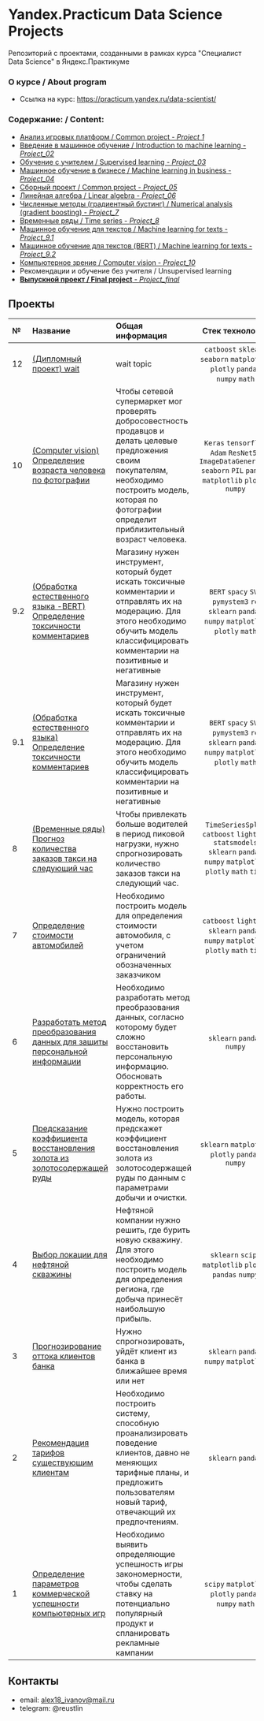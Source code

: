 # Yandex.Praсtiсum Data Science Projects
Репозиторий с проектами, созданными в рамках курса "Специалист Data Science" в Яндекс.Практикуме

### О курсе / About program

- Ссылка на курс: https://practicum.yandex.ru/data-scientist/

### Содержание: / Content:

  - [Анализ игровых платформ / Common project - *Project 1*](https://github.com/Reustlin/Yandex.Practicum-Data-Science/tree/main/Project%201%20-%20Games%20platforms)
  - [Введение в машинное обучение / Introduction to machine learning  - *Project_02*](https://github.com/Reustlin/Yandex.Practicum-Data-Science/tree/main/Project%202-%20Vvedenie%20v%20ML)
  - [Обучение с учителем / Supervised learning  - *Project_03*](https://github.com/Reustlin/Yandex.Practicum-Data-Science/tree/main/Project%203%20-%20Education%20with%20Teacher)
  - [Машинное обучение в бизнесе / Machine learning in business  - *Project_04*](https://github.com/Reustlin/Yandex.Practicum-Data-Science/tree/main/Project%204%20-%20ML%20in%20business)
  - [Сборный проект / Common project  - *Project_05*](https://github.com/Reustlin/Yandex.Practicum-Data-Science/tree/main/Project%205%20-%20Gold%20recovery)
  - [Линейная алгебра / Linear algebra  - *Project_06*](https://github.com/Reustlin/Yandex.Practicum-Data-Science/tree/main/Project%206%20-%20liner%20algebra)
  - [Численные методы (градиентный бустинг) / Numerical analysis (gradient boosting)  - *Project_7*](https://github.com/Reustlin/Yandex.Practicum-Data-Science/tree/main/Project%207%20-%20Car%20Price)
  - [Временные ряды / Time series  - *Project_8*](https://github.com/Reustlin/Yandex.Practicum-Data-Science/tree/main/Project%208%20-%20time%20series%20(taxi%20orders))
  - [Машинное обучение для текстов / Machine learning for texts  - *Project_9.1*](https://github.com/Reustlin/Yandex.Practicum-Data-Science/tree/main/Project%209.1%20-%20NLP%20Toxic%20text)
  - [Машинное обучение для текстов (BERT) / Machine learning for texts  - *Project_9.2*](https://github.com/Reustlin/Yandex.Practicum-Data-Science/tree/main/Project%209.2%20-%20NLP%20Toxic%20text%20with%20BERT)
  - [Компьютерное зрение / Computer vision  - *Project_10*](https://github.com/Reustlin/Yandex.Practicum-Data-Science/tree/main/Project%2010%20-%20Computer%20vision)
  - Рекомендации и обучение без учителя / Unsupervised learning
- [**Выпускной проект / Final project**  - *Project_final*](wait)

## Проекты

|№| Название | Общая информация | Стек технологий |
|:---|:-------------------|:----------------------------------------------------------|:-----------:|
|12  |[(Дипломный проект) wait](wait)|wait topic|`catboost` `sklearn` `seaborn` `matplotlib` `plotly` `pandas` `numpy` `math`|
|10  |[(Computer vision) Определение возраста человека по фотографии](https://github.com/Reustlin/Yandex.Practicum-Data-Science/tree/main/Project%2010%20-%20Computer%20vision)|Чтобы сетевой супермаркет мог проверять добросовестность продавцов и делать целевые предложения своим покупателям, необходимо построить модель, которая по фотографии определит приблизительный возраст человека.|`Keras` `tensorflow` `Adam` `ResNet50` `ImageDataGenerator` `seaborn` `PIL` `pandas` `matplotlib` `plotly` `numpy`|
|9.2  |[(Обработка естественного языка -BERT) Определение токсичности комментариев](https://github.com/Reustlin/Yandex.Practicum-Data-Science/tree/main/Project%209.2%20-%20NLP%20Toxic%20text%20with%20BERT)|Магазину нужен инструмент, который будет искать токсичные комментарии и отправлять их на модерацию. Для этого необходимо обучить модель классифицировать комментарии на позитивные и негативные|`BERT` `spacy` `SVC` `pymystem3` `re` `sklearn` `pandas` `numpy` `matplotlib` `plotly` `math`|
|9.1  |[(Обработка естественного языка) Определение токсичности комментариев](https://github.com/Reustlin/Yandex.Practicum-Data-Science/tree/main/Project%209.1%20-%20NLP%20Toxic%20text)|Магазину нужен инструмент, который будет искать токсичные комментарии и отправлять их на модерацию. Для этого необходимо обучить модель классифицировать комментарии на позитивные и негативные|`BERT` `spacy` `SVC` `pymystem3` `re` `sklearn` `pandas` `numpy` `matplotlib` `plotly` `math`|
|8  |[(Временные ряды) Прогноз количества заказов такси на следующий час](https://github.com/Reustlin/Yandex.Practicum-Data-Science/tree/main/Project%208%20-%20time%20series%20(taxi%20orders))|Чтобы привлекать больше водителей в период пиковой нагрузки, нужно спрогнозировать количество заказов такси на следующий час.|`TimeSeriesSplit` `catboost` `lightgbm` `statsmodels` `sklearn` `pandas` `numpy` `matplotlib` `plotly` `math` `time`|
|7  |[Определение стоимости автомобилей](https://github.com/Reustlin/Yandex.Practicum-Data-Science/tree/main/Project%207%20-%20Car%20Price)|Необходимо построить модель для определения стоимости автомобиля, с учетом ограничений обозначенных заказчиком|`catboost` `lightgbm` `sklearn` `pandas` `numpy` `matplotlib` `plotly` `math` `time`|
|6  |[Разработать метод преобразования данных для защиты персональной информации](https://github.com/Reustlin/Yandex.Practicum-Data-Science/tree/main/Project%206%20-%20liner%20algebra)|Необходимо разработать метод преобразования данных, согласно которому будет сложно восстановить персональную информацию. Обосновать корректность его работы.|`sklearn` `pandas` `numpy` |
|5   |[Предсказание коэффициента восстановления золота из золотосодержащей руды](https://github.com/Reustlin/Yandex.Practicum-Data-Science/tree/main/Project%205%20-%20Gold%20recovery)|Нужно построить модель, которая предскажет коэффициент восстановления золота из золотосодержащей руды по данным с параметрами добычи и очистки.|`sklearn` `matplotlib` `plotly` `pandas` `numpy`|
|4   |[Выбор локации для нефтяной скважины](https://github.com/Reustlin/Yandex.Practicum-Data-Science/tree/main/Project%204%20-%20ML%20in%20business)|Нефтяной компании нужно решить, где бурить новую скважину. Для этого необходимо построить модель для определения региона, где добыча принесёт наибольшую прибыль.|`sklearn` `scipy` `matplotlib` `plotly` `pandas` `numpy`|
|3   |[Прогнозирование оттока клиентов банка](https://github.com/Reustlin/Yandex.Practicum-Data-Science/tree/main/Project%203%20-%20Education%20with%20Teacher)|Нужно спрогнозировать, уйдёт клиент из банка в ближайшее время или нет|`sklearn` `pandas` `numpy` `matplotlib`|
|2   |[Рекомендация тарифов существующим клиентам](https://github.com/Reustlin/Yandex.Practicum-Data-Science/tree/main/Project%202-%20Vvedenie%20v%20ML)|Необходимо построить систему, способную проанализировать поведение клиентов, давно не меняющих тарифные планы, и предложить пользователям новый тариф, отвечающий их предпочтениям.|`sklearn` `pandas`|
|1   |[Определение параметров коммерческой успешности компьютерных игр](https://github.com/Reustlin/Yandex.Practicum-Data-Science/tree/main/Project%201%20-%20Games%20platforms)|Необходимо выявить определяющие успешность игры закономерности, чтобы сделать ставку на потенциально популярный продукт и спланировать рекламные кампании|`scipy` `matplotlib` `plotly` `pandas` `numpy` `math`|


## Контакты

- email: alex18_ivanov@mail.ru 
- telegram: @reustlin



